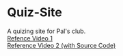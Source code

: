 # Quiz-Site
<p>A quizing site for Pal's club.<br>
<a href="https://youtu.be/Vp8x8-reqZA">Refence Video 1</a><br>
<a href="https://www.youtube.com/watch?v=BNN4o4gnSF4">Reference Video 2 (with Source Code)</a><br>
<p>

